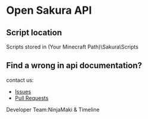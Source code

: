 # Open Sakura API

## Script location

Scripts stored in (Your Minecraft Path)\Sakura\Scripts

## Find a wrong in api documentation?

contact us:

- [Issues](https://github.com/hackersense/Open-Sakura-API/issues)
- [Pull Requests](https://github.com/hackersense/Open-Sakura-API/pulls)

Developer Team:NinjaMaki & Timeline

